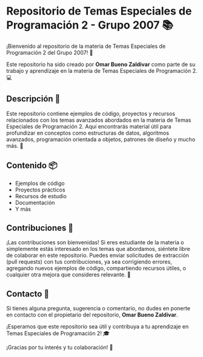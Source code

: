 # Repositorio de Temas Especiales de Programación 2 - Grupo 2007 📚

¡Bienvenido al repositorio de la materia de Temas Especiales de Programación 2 del Grupo 2007! 🌟

Este repositorio ha sido creado por **Omar Bueno Zaldivar** como parte de su trabajo y aprendizaje en la materia de Temas Especiales de Programación 2. 💻

## Descripción 📝

Este repositorio contiene ejemplos de código, proyectos y recursos relacionados con los temas avanzados abordados en la materia de Temas Especiales de Programación 2. Aquí encontrarás material útil para profundizar en conceptos como estructuras de datos, algoritmos avanzados, programación orientada a objetos, patrones de diseño y mucho más. 🚀

## Contenido 📦

- Ejemplos de código
- Proyectos prácticos
- Recursos de estudio
- Documentación
- Y más

## Contribuciones 🤝

¡Las contribuciones son bienvenidas! Si eres estudiante de la materia o simplemente estás interesado en los temas que abordamos, siéntete libre de colaborar en este repositorio. Puedes enviar solicitudes de extracción (pull requests) con tus contribuciones, ya sea corrigiendo errores, agregando nuevos ejemplos de código, compartiendo recursos útiles, o cualquier otra mejora que consideres relevante. 🎉

## Contacto 📧

Si tienes alguna pregunta, sugerencia o comentario, no dudes en ponerte en contacto con el propietario del repositorio, **Omar Bueno Zaldivar**. 

¡Esperamos que este repositorio sea útil y contribuya a tu aprendizaje en Temas Especiales de Programación 2! 🎓

¡Gracias por tu interés y tu colaboración! 🙌
